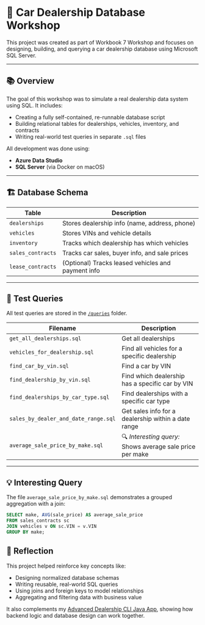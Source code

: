 # 🚗 Car Dealership Database Workshop

This project was created as part of Workbook 7 Workshop and focuses on designing, building, and querying a car dealership database using Microsoft SQL Server.

---

## 📚 Overview

The goal of this workshop was to simulate a real dealership data system using SQL. It includes:

- Creating a fully self-contained, re-runnable database script
- Building relational tables for dealerships, vehicles, inventory, and contracts
- Writing real-world test queries in separate `.sql` files

All development was done using:
- **Azure Data Studio**
- **SQL Server** (via Docker on macOS)

---

## 🏗️ Database Schema

| Table             | Description                                          |
|------------------|------------------------------------------------------|
| `dealerships`     | Stores dealership info (name, address, phone)       |
| `vehicles`        | Stores VINs and vehicle details                     |
| `inventory`       | Tracks which dealership has which vehicles          |
| `sales_contracts` | Tracks car sales, buyer info, and sale prices       |
| `lease_contracts` | (Optional) Tracks leased vehicles and payment info  |

---

## 📁 Test Queries

All test queries are stored in the [`/queries`](./queries) folder.

| Filename                                | Description                                           |
|----------------------------------------|-------------------------------------------------------|
| `get_all_dealerships.sql`              | Get all dealerships                                   |
| `vehicles_for_dealership.sql`          | Find all vehicles for a specific dealership           |
| `find_car_by_vin.sql`                  | Find a car by VIN                                     |
| `find_dealership_by_vin.sql`           | Find which dealership has a specific car by VIN       |
| `find_dealerships_by_car_type.sql`     | Find dealerships with a specific car type             |
| `sales_by_dealer_and_date_range.sql`   | Get sales info for a dealership within a date range   |
| `average_sale_price_by_make.sql`       | 🔍 *Interesting query:* Shows average sale price per make |

---

## 💡 Interesting Query

The file `average_sale_price_by_make.sql` demonstrates a grouped aggregation with a join:

```sql
SELECT make, AVG(sale_price) AS average_sale_price
FROM sales_contracts sc
JOIN vehicles v ON sc.VIN = v.VIN
GROUP BY make;
```
## 🧠 Reflection

This project helped reinforce key concepts like:

- Designing normalized database schemas  
- Writing reusable, real-world SQL queries  
- Using joins and foreign keys to model relationships  
- Aggregating and filtering data with business value  

It also complements my [Advanced Dealership CLI Java App](https://github.com/emmyileeva/adv-dealership-project), showing how backend logic and database design can work together.

